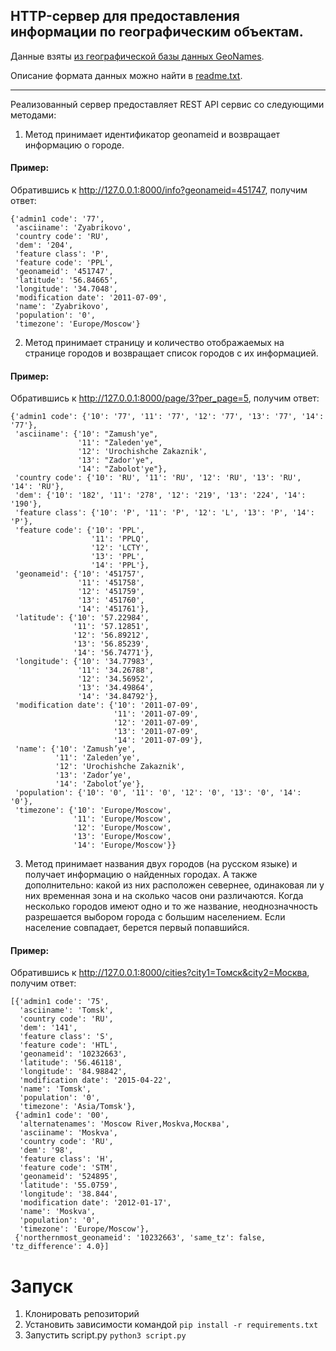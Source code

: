 ## HTTP-сервер для предоставления информации по географическим объектам.
Данные взяты [из географической базы данных GeoNames](http://download.geonames.org/export/dump/RU.zip).

Описание формата данных можно найти в [readme.txt](readme.txt).

---

Реализованный сервер предоставляет REST API сервис со следующими методами:
1.	Метод принимает идентификатор geonameid и возвращает информацию о городе.
#### Пример:
Обратившись к http://127.0.0.1:8000/info?geonameid=451747, получим ответ:
```
{'admin1 code': '77',
 'asciiname': 'Zyabrikovo',
 'country code': 'RU',
 'dem': '204',
 'feature class': 'P',
 'feature code': 'PPL',
 'geonameid': '451747',
 'latitude': '56.84665',
 'longitude': '34.7048',
 'modification date': '2011-07-09',
 'name': 'Zyabrikovo',
 'population': '0',
 'timezone': 'Europe/Moscow'}
```
2.	Метод принимает страницу и количество отображаемых на странице городов и возвращает список городов с их информацией. 
#### Пример:
Обратившись к http://127.0.0.1:8000/page/3?per_page=5, получим ответ:
```
{'admin1 code': {'10': '77', '11': '77', '12': '77', '13': '77', '14': '77'},
 'asciiname': {'10': "Zamush'ye",
               '11': "Zaleden'ye",
               '12': 'Urochishche Zakaznik',
               '13': "Zador'ye",
               '14': "Zabolot'ye"},
 'country code': {'10': 'RU', '11': 'RU', '12': 'RU', '13': 'RU', '14': 'RU'},
 'dem': {'10': '182', '11': '278', '12': '219', '13': '224', '14': '190'},
 'feature class': {'10': 'P', '11': 'P', '12': 'L', '13': 'P', '14': 'P'},
 'feature code': {'10': 'PPL',
                  '11': 'PPLQ',
                  '12': 'LCTY',
                  '13': 'PPL',
                  '14': 'PPL'},
 'geonameid': {'10': '451757',
               '11': '451758',
               '12': '451759',
               '13': '451760',
               '14': '451761'},
 'latitude': {'10': '57.22984',
              '11': '57.12851',
              '12': '56.89212',
              '13': '56.85239',
              '14': '56.74771'},
 'longitude': {'10': '34.77983',
               '11': '34.26788',
               '12': '34.56952',
               '13': '34.49864',
               '14': '34.84792'},
 'modification date': {'10': '2011-07-09',
                       '11': '2011-07-09',
                       '12': '2011-07-09',
                       '13': '2011-07-09',
                       '14': '2011-07-09'},
 'name': {'10': 'Zamush’ye',
          '11': 'Zaleden’ye',
          '12': 'Urochishche Zakaznik',
          '13': 'Zador’ye',
          '14': 'Zabolot’ye'},
 'population': {'10': '0', '11': '0', '12': '0', '13': '0', '14': '0'},
 'timezone': {'10': 'Europe/Moscow',
              '11': 'Europe/Moscow',
              '12': 'Europe/Moscow',
              '13': 'Europe/Moscow',
              '14': 'Europe/Moscow'}}
```
3.	Метод принимает названия двух городов (на русском языке) и получает информацию о найденных городах. А также дополнительно: какой из них расположен севернее, одинаковая ли у них временная зона и на сколько часов они различаются. Когда несколько городов имеют одно и то же название, неоднозначность разрешается выбором города с большим населением. Если население совпадает, берется первый попавшийся.
#### Пример:
Обратившись к http://127.0.0.1:8000/cities?city1=Томск&city2=Москва, получим ответ:
```
[{'admin1 code': '75',
  'asciiname': 'Tomsk',
  'country code': 'RU',
  'dem': '141',
  'feature class': 'S',
  'feature code': 'HTL',
  'geonameid': '10232663',
  'latitude': '56.46118',
  'longitude': '84.98842',
  'modification date': '2015-04-22',
  'name': 'Tomsk',
  'population': '0',
  'timezone': 'Asia/Tomsk'},
 {'admin1 code': '00',
  'alternatenames': 'Moscow River,Moskva,Москва',
  'asciiname': 'Moskva',
  'country code': 'RU',
  'dem': '98',
  'feature class': 'H',
  'feature code': 'STM',
  'geonameid': '524895',
  'latitude': '55.0759',
  'longitude': '38.844',
  'modification date': '2012-01-17',
  'name': 'Moskva',
  'population': '0',
  'timezone': 'Europe/Moscow'},
 {'northernmost_geonameid': '10232663', 'same_tz': false, 'tz_difference': 4.0}]
```

# Запуск

1. Клонировать репозиторий
2. Установить зависимости командой
`pip install -r requirements.txt`
3. Запустить script.py
`python3 script.py`
